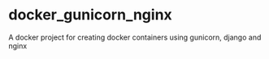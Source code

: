 # docker_gunicorn_nginx
A docker project for creating docker containers using gunicorn, django and nginx
